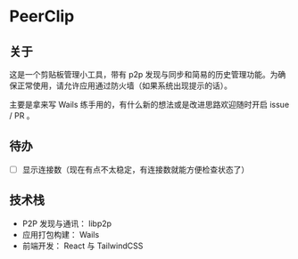 # PeerClip

## 关于

这是一个剪贴板管理小工具，带有 p2p 发现与同步和简易的历史管理功能。为确保正常使用，请允许应用通过防火墙（如果系统出现提示的话）。

主要是拿来写 Wails 练手用的，有什么新的想法或是改进思路欢迎随时开启 issue / PR 。

## 待办

- [ ] 显示连接数（现在有点不太稳定，有连接数就能方便检查状态了）

## 技术栈

- P2P 发现与通讯： libp2p
- 应用打包构建： Wails
- 前端开发： React 与 TailwindCSS
